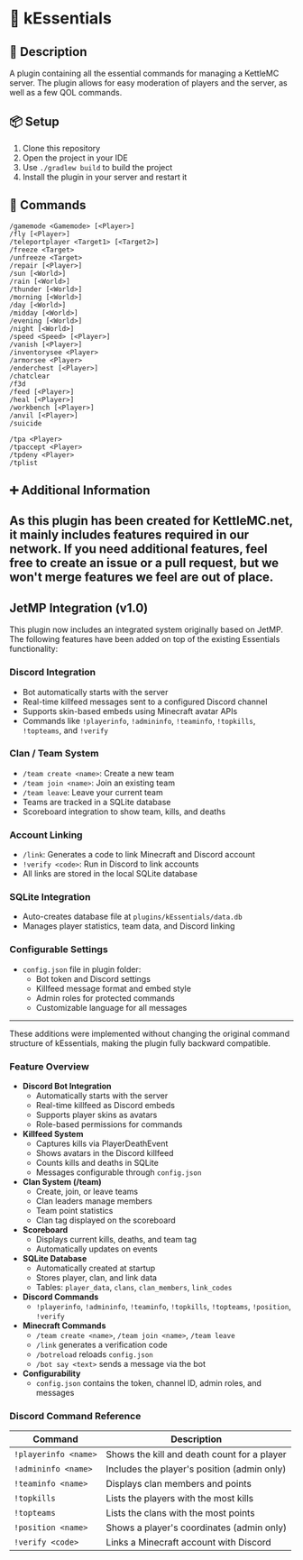 # 💙 kEssentials

## 📝 Description
A plugin containing all the essential commands for managing a KettleMC server.
The plugin allows for easy moderation of players and the server, as well as a few QOL commands.

## 📦 Setup
1. Clone this repository
2. Open the project in your IDE
3. Use `./gradlew build` to build the project
4. Install the plugin in your server and restart it

## 🧾 Commands
```
/gamemode <Gamemode> [<Player>]
/fly [<Player>]
/teleportplayer <Target1> [<Target2>]
/freeze <Target>
/unfreeze <Target>
/repair [<Player>]
/sun [<World>]
/rain [<World>]
/thunder [<World>]
/morning [<World>]
/day [<World>]
/midday [<World>]
/evening [<World>]
/night [<World>]
/speed <Speed> [<Player>]
/vanish [<Player>]
/inventorysee <Player>
/armorsee <Player>
/enderchest [<Player>]
/chatclear
/f3d
/feed [<Player>]
/heal [<Player>]
/workbench [<Player>]
/anvil [<Player>]
/suicide

/tpa <Player>
/tpaccept <Player>
/tpdeny <Player>
/tplist
```

## ➕ Additional Information
As this plugin has been created for KettleMC.net, it mainly includes features required in our network. If you need additional features, feel free to create an issue or a pull request, but we won't merge features we feel are out of place.
---

## JetMP Integration (v1.0)

This plugin now includes an integrated system originally based on JetMP. The following features have been added on top of the existing Essentials functionality:

### Discord Integration
- Bot automatically starts with the server
- Real-time killfeed messages sent to a configured Discord channel
- Supports skin-based embeds using Minecraft avatar APIs
- Commands like `!playerinfo`, `!admininfo`, `!teaminfo`, `!topkills`, `!topteams`, and `!verify`

### Clan / Team System
- `/team create <name>`: Create a new team
- `/team join <name>`: Join an existing team
- `/team leave`: Leave your current team
- Teams are tracked in a SQLite database
- Scoreboard integration to show team, kills, and deaths

### Account Linking
- `/link`: Generates a code to link Minecraft and Discord account
- `!verify <code>`: Run in Discord to link accounts
- All links are stored in the local SQLite database

### SQLite Integration
- Auto-creates database file at `plugins/kEssentials/data.db`
- Manages player statistics, team data, and Discord linking

### Configurable Settings
- `config.json` file in plugin folder:
  - Bot token and Discord settings
  - Killfeed message format and embed style
  - Admin roles for protected commands
  - Customizable language for all messages

---

These additions were implemented without changing the original command structure of kEssentials, making the plugin fully backward compatible.

### Feature Overview

- **Discord Bot Integration**
  - Automatically starts with the server
  - Real-time killfeed as Discord embeds
  - Supports player skins as avatars
  - Role-based permissions for commands
- **Killfeed System**
  - Captures kills via PlayerDeathEvent
  - Shows avatars in the Discord killfeed
  - Counts kills and deaths in SQLite
  - Messages configurable through `config.json`
- **Clan System (/team)**
  - Create, join, or leave teams
  - Clan leaders manage members
  - Team point statistics
  - Clan tag displayed on the scoreboard
- **Scoreboard**
  - Displays current kills, deaths, and team tag
  - Automatically updates on events
- **SQLite Database**
  - Automatically created at startup
  - Stores player, clan, and link data
  - Tables: `player_data`, `clans`, `clan_members`, `link_codes`
- **Discord Commands**
  - `!playerinfo`, `!admininfo`, `!teaminfo`, `!topkills`, `!topteams`, `!position`, `!verify`
- **Minecraft Commands**
  - `/team create <name>`, `/team join <name>`, `/team leave`
  - `/link` generates a verification code
  - `/botreload` reloads `config.json`
  - `/bot say <text>` sends a message via the bot
- **Configurability**
  - `config.json` contains the token, channel ID, admin roles, and messages

### Discord Command Reference

| Command | Description |
|---------|-------------|
| `!playerinfo <name>` | Shows the kill and death count for a player |
| `!admininfo <name>` | Includes the player's position (admin only) |
| `!teaminfo <name>` | Displays clan members and points |
| `!topkills` | Lists the players with the most kills |
| `!topteams` | Lists the clans with the most points |
| `!position <name>` | Shows a player's coordinates (admin only) |
| `!verify <code>` | Links a Minecraft account with Discord |

